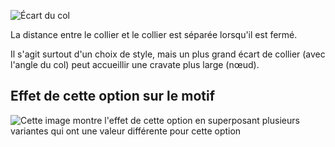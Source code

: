 ![Écart du col](collargap.svg)

La distance entre le collier et le collier est séparée lorsqu'il est fermé.

<Note>

Il s'agit surtout d'un choix de style, mais un plus grand écart de collier (avec l'angle du col) peut accueillir une cravate plus large (nœud).

</Note>

## Effet de cette option sur le motif

![Cette image montre l'effet de cette option en superposant plusieurs variantes qui ont une valeur différente pour cette option](simon_collargap_sample.svg "Effet de cette option sur le motif")
